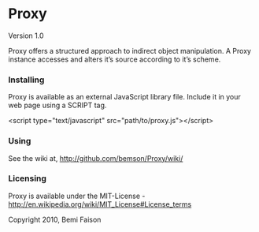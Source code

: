 # Proxy

Version 1.0

Proxy offers a structured approach to indirect object manipulation. A Proxy instance accesses and alters it’s source according to it’s scheme.

### Installing

Proxy is available as an external JavaScript library file. Include it in your web page using a SCRIPT tag.

&lt;script type="text/javascript" src="path/to/proxy.js"&gt;&lt;/script&gt;

### Using

See the wiki at, http://github.com/bemson/Proxy/wiki/

### Licensing

Proxy is available under the MIT-License - http://en.wikipedia.org/wiki/MIT_License#License_terms

Copyright 2010, Bemi Faison
